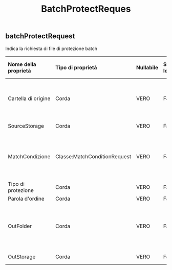 ﻿---
title: BatchProtectReques
second_title: Aspose.Cells Cloud Documen
type: docs
url: /it/specification/model/batchprotectrequest/
description: "Aspose.Cells Specifica del modello cloud: BatchProtectRequest. Gestisci facilmente Excel e altri fogli di calcolo con funzionalità come apertura, generazione, modifica, divisione, unione, confronto e conversione"
kwords: Excel, Office, Foglio di calcolo, Cloud REST API, BatchProtectRequest
weight: 50
---
## **batchProtectRequest**

 Indica la richiesta di file di protezione batch

| Nome della proprietà| Tipo di proprietà| Nullabile| Sola lettura| Valore di default| Descrizione|
|:- |:- |:- |:- |:- |:- |
| Cartella di origine| Corda| VERO| Falso|| La directory memorizza i file che necessitano di formattare la conversione.|
| SourceStorage| Corda| VERO| Falso|| Aspose Nome archivio cloud|
| MatchCondizione| Classe:MatchConditionRequest| VERO| Falso|| Indica la condizione di corrispondenza che deve essere elaborata per il nome file.|
| Tipo di protezione| Corda| VERO| Falso|||
| Parola d'ordine| Corda| VERO| Falso|||
| OutFolder| Corda| VERO| Falso|| La directory che memorizza i file la cui conversione del formato ha avuto esito positivo.|
| OutStorage| Corda| VERO| Falso|| Aspose Nome archivio cloud.|

